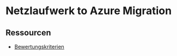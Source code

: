 # Netzlaufwerk to Azure Migration



## Ressourcen

- [Bewertungskriterien](../../../08_Kompetenznachweise/LB2/Kompetenzmatrix-LB2.md)